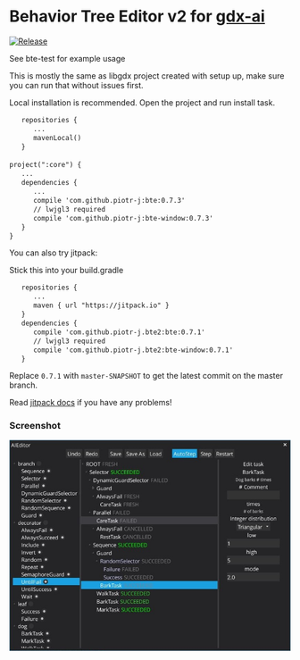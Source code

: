 # Behavior Tree Editor v2 for [gdx-ai](https://github.com/libgdx/gdx-ai)

[![Release](https://jitpack.io/v/piotr-j/bte2.svg)](https://jitpack.io/#piotr-j/bte2)



See bte-test for example usage

This is mostly the same as libgdx project created with setup up, make sure you can run that without issues first.

Local installation is recommended. Open the project and run install task.
```
   repositories { 
      ...
      mavenLocal()
   }
   
project(":core") {
   ...
   dependencies {
      ...
      compile 'com.github.piotr-j:bte:0.7.3'
      // lwjgl3 required
      compile 'com.github.piotr-j:bte-window:0.7.3'
   }
}
```



You can also try jitpack:

Stick this into your build.gradle
````
   repositories { 
      ...
      maven { url "https://jitpack.io" }
   }
   dependencies {
      compile 'com.github.piotr-j.bte2:bte:0.7.1'
      // lwjgl3 required
      compile 'com.github.piotr-j.bte2:bte-window:0.7.1'
   }
````
Replace `0.7.1` with `master-SNAPSHOT` to get the latest commit on the master branch.

Read [jitpack docs](https://jitpack.io/docs/) if you have any problems!

### Screenshot
![editor screenshot](extras/bte.jpg)
